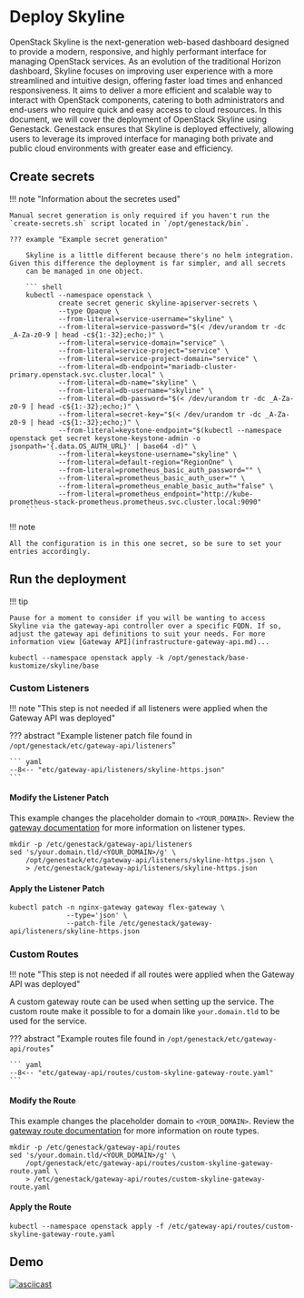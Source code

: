 # Deploy Skyline

OpenStack Skyline is the next-generation web-based dashboard designed to provide a modern, responsive, and highly performant interface for managing OpenStack services. As an evolution of the traditional Horizon dashboard, Skyline focuses on improving user experience with a more streamlined and intuitive design, offering faster load times and enhanced responsiveness. It aims to deliver a more efficient and scalable way to interact with OpenStack components, catering to both administrators and end-users who require quick and easy access to cloud resources. In this document, we will cover the deployment of OpenStack Skyline using Genestack. Genestack ensures that Skyline is deployed effectively, allowing users to leverage its improved interface for managing both private and public cloud environments with greater ease and efficiency.

## Create secrets

!!! note "Information about the secretes used"

    Manual secret generation is only required if you haven't run the `create-secrets.sh` script located in `/opt/genestack/bin`.

    ??? example "Example secret generation"

        Skyline is a little different because there's no helm integration. Given this difference the deployment is far simpler, and all secrets
        can be managed in one object.

        ``` shell
        kubectl --namespace openstack \
                create secret generic skyline-apiserver-secrets \
                --type Opaque \
                --from-literal=service-username="skyline" \
                --from-literal=service-password="$(< /dev/urandom tr -dc _A-Za-z0-9 | head -c${1:-32};echo;)" \
                --from-literal=service-domain="service" \
                --from-literal=service-project="service" \
                --from-literal=service-project-domain="service" \
                --from-literal=db-endpoint="mariadb-cluster-primary.openstack.svc.cluster.local" \
                --from-literal=db-name="skyline" \
                --from-literal=db-username="skyline" \
                --from-literal=db-password="$(< /dev/urandom tr -dc _A-Za-z0-9 | head -c${1:-32};echo;)" \
                --from-literal=secret-key="$(< /dev/urandom tr -dc _A-Za-z0-9 | head -c${1:-32};echo;)" \
                --from-literal=keystone-endpoint="$(kubectl --namespace openstack get secret keystone-keystone-admin -o jsonpath='{.data.OS_AUTH_URL}' | base64 -d)" \
                --from-literal=keystone-username="skyline" \
                --from-literal=default-region="RegionOne" \
                --from-literal=prometheus_basic_auth_password="" \
                --from-literal=prometheus_basic_auth_user="" \
                --from-literal=prometheus_enable_basic_auth="false" \
                --from-literal=prometheus_endpoint="http://kube-prometheus-stack-prometheus.prometheus.svc.cluster.local:9090"
        ```

!!! note

    All the configuration is in this one secret, so be sure to set your entries accordingly.

## Run the deployment

!!! tip

    Pause for a moment to consider if you will be wanting to access Skyline via the gateway-api controller over a specific FQDN. If so, adjust the gateway api definitions to suit your needs. For more information view [Gateway API](infrastructure-gateway-api.md)...

``` shell
kubectl --namespace openstack apply -k /opt/genestack/base-kustomize/skyline/base
```

### Custom Listeners

!!! note "This step is not needed if all listeners were applied when the Gateway API was deployed"

??? abstract "Example listener patch file found in `/opt/genestack/etc/gateway-api/listeners`"

    ``` yaml
    --8<-- "etc/gateway-api/listeners/skyline-https.json"
    ```

#### Modify the Listener Patch

This example changes the placeholder domain to `<YOUR_DOMAIN>`. Review the [gateway documentation](https://gateway-api.sigs.k8s.io/api-types/gateway)
for more information on listener types.

``` shell
mkdir -p /etc/genestack/gateway-api/listeners
sed 's/your.domain.tld/<YOUR_DOMAIN>/g' \
    /opt/genestack/etc/gateway-api/listeners/skyline-https.json \
    > /etc/genestack/gateway-api/listeners/skyline-https.json
```

#### Apply the Listener Patch

``` shell
kubectl patch -n nginx-gateway gateway flex-gateway \
              --type='json' \
              --patch-file /etc/genestack/gateway-api/listeners/skyline-https.json
```

### Custom Routes

!!! note "This step is not needed if all routes were applied when the Gateway API was deployed"

A custom gateway route can be used when setting up the service. The custom route make it possible to for a domain like `your.domain.tld` to be used for the service.

??? abstract "Example routes file found in `/opt/genestack/etc/gateway-api/routes`"

    ``` yaml
    --8<-- "etc/gateway-api/routes/custom-skyline-gateway-route.yaml"
    ```

#### Modify the Route

This example changes the placeholder domain to `<YOUR_DOMAIN>`. Review the [gateway route documentation](https://gateway-api.sigs.k8s.io/api-types/httproute)
for more information on route types.

``` shell
mkdir -p /etc/genestack/gateway-api/routes
sed 's/your.domain.tld/<YOUR_DOMAIN>/g' \
    /opt/genestack/etc/gateway-api/routes/custom-skyline-gateway-route.yaml \
    > /etc/genestack/gateway-api/routes/custom-skyline-gateway-route.yaml
```

#### Apply the Route

``` shell
kubectl --namespace openstack apply -f /etc/gateway-api/routes/custom-skyline-gateway-route.yaml
```

## Demo

[![asciicast](https://asciinema.org/a/629816.svg)](https://asciinema.org/a/629816)
